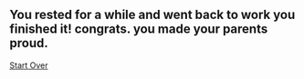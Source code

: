 You rested for a while and went back to work you finished it! congrats. you made your parents proud.
---
[Start Over](../HavingHwDue.md)
